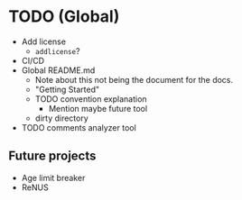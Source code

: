 # TODO (Global)

- Add license
  - `addlicense`?
- CI/CD
- Global README.md
  - Note about this not being the document for the docs.
  - "Getting Started"
  - TODO convention explanation
    - Mention maybe future tool
  - dirty directory
- TODO comments analyzer tool

## Future projects
- Age limit breaker
- ReNUS
